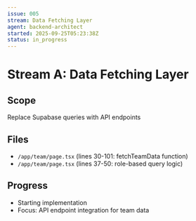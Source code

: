 ```yaml
---
issue: 005
stream: Data Fetching Layer
agent: backend-architect
started: 2025-09-25T05:23:38Z
status: in_progress
---
```


# Stream A: Data Fetching Layer

## Scope
Replace Supabase queries with API endpoints

## Files
- `/app/team/page.tsx` (lines 30-101: fetchTeamData function)
- `/app/team/page.tsx` (lines 37-50: role-based query logic)

## Progress
- Starting implementation
- Focus: API endpoint integration for team data
